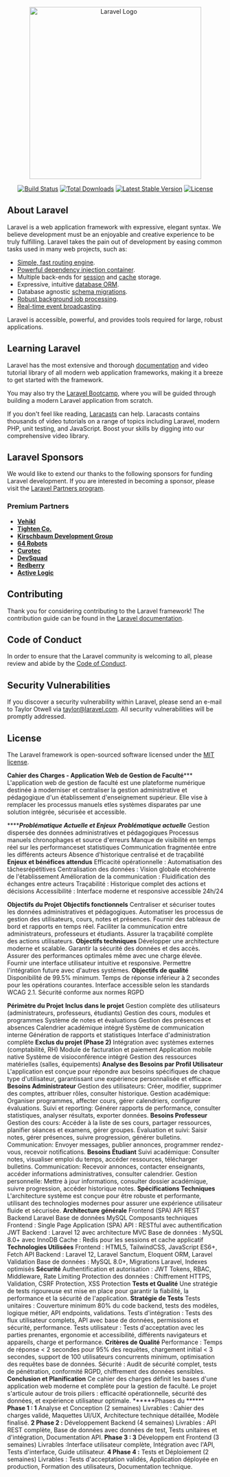 <p align="center"><a href="https://laravel.com" target="_blank"><img src="https://raw.githubusercontent.com/laravel/art/master/logo-lockup/5%20SVG/2%20CMYK/1%20Full%20Color/laravel-logolockup-cmyk-red.svg" width="400" alt="Laravel Logo"></a></p>

<p align="center">
<a href="https://github.com/laravel/framework/actions"><img src="https://github.com/laravel/framework/workflows/tests/badge.svg" alt="Build Status"></a>
<a href="https://packagist.org/packages/laravel/framework"><img src="https://img.shields.io/packagist/dt/laravel/framework" alt="Total Downloads"></a>
<a href="https://packagist.org/packages/laravel/framework"><img src="https://img.shields.io/packagist/v/laravel/framework" alt="Latest Stable Version"></a>
<a href="https://packagist.org/packages/laravel/framework"><img src="https://img.shields.io/packagist/l/laravel/framework" alt="License"></a>
</p>

## About Laravel

Laravel is a web application framework with expressive, elegant syntax. We believe development must be an enjoyable and creative experience to be truly fulfilling. Laravel takes the pain out of development by easing common tasks used in many web projects, such as:

- [Simple, fast routing engine](https://laravel.com/docs/routing).
- [Powerful dependency injection container](https://laravel.com/docs/container).
- Multiple back-ends for [session](https://laravel.com/docs/session) and [cache](https://laravel.com/docs/cache) storage.
- Expressive, intuitive [database ORM](https://laravel.com/docs/eloquent).
- Database agnostic [schema migrations](https://laravel.com/docs/migrations).
- [Robust background job processing](https://laravel.com/docs/queues).
- [Real-time event broadcasting](https://laravel.com/docs/broadcasting).

Laravel is accessible, powerful, and provides tools required for large, robust applications.

## Learning Laravel

Laravel has the most extensive and thorough [documentation](https://laravel.com/docs) and video tutorial library of all modern web application frameworks, making it a breeze to get started with the framework.

You may also try the [Laravel Bootcamp](https://bootcamp.laravel.com), where you will be guided through building a modern Laravel application from scratch.

If you don't feel like reading, [Laracasts](https://laracasts.com) can help. Laracasts contains thousands of video tutorials on a range of topics including Laravel, modern PHP, unit testing, and JavaScript. Boost your skills by digging into our comprehensive video library.

## Laravel Sponsors

We would like to extend our thanks to the following sponsors for funding Laravel development. If you are interested in becoming a sponsor, please visit the [Laravel Partners program](https://partners.laravel.com).

### Premium Partners

- **[Vehikl](https://vehikl.com)**
- **[Tighten Co.](https://tighten.co)**
- **[Kirschbaum Development Group](https://kirschbaumdevelopment.com)**
- **[64 Robots](https://64robots.com)**
- **[Curotec](https://www.curotec.com/services/technologies/laravel)**
- **[DevSquad](https://devsquad.com/hire-laravel-developers)**
- **[Redberry](https://redberry.international/laravel-development)**
- **[Active Logic](https://activelogic.com)**

## Contributing

Thank you for considering contributing to the Laravel framework! The contribution guide can be found in the [Laravel documentation](https://laravel.com/docs/contributions).

## Code of Conduct

In order to ensure that the Laravel community is welcoming to all, please review and abide by the [Code of Conduct](https://laravel.com/docs/contributions#code-of-conduct).

## Security Vulnerabilities

If you discover a security vulnerability within Laravel, please send an e-mail to Taylor Otwell via [taylor@laravel.com](mailto:taylor@laravel.com). All security vulnerabilities will be promptly addressed.

## License

The Laravel framework is open-sourced software licensed under the [MIT license](https://opensource.org/licenses/MIT).



******************Cahier des Charges - Application Web de Gestion de Faculté*********************
    L'application web de gestion de faculté est une plateforme numérique destinée à moderniser et centraliser la gestion administrative et pédagogique d'un établissement d'enseignement supérieur. Elle vise à remplacer les processus manuels etles systèmes disparates par une solution intégrée, sécurisée et accessible.

***********Problématique Actuelle et Enjeux*******
*******Problématique actuelle*******
    Gestion dispersée des données administratives et pédagogiques
    Processus manuels chronophages et source d'erreurs
    Manque de visibilité en temps réel sur les performanceset statistiques
    Communication fragmentée entre les différents acteurs
    Absence d'historique centralisé et de traçabilité
********Enjeux et bénéfices attendus********
    Efficacité opérationnelle : Automatisation des tâchesrépétitives
    Centralisation des données : Vision globale etcohérente de l'établissement
    Amélioration de la communication : Fluidification des échanges entre acteurs
    Traçabilité : Historique complet des actions et décisions
    Accessibilité : Interface moderne et responsive accessible 24h/24

********Objectifs du Projet********
******Objectifs fonctionnels******
    Centraliser et sécuriser toutes les données administratives et pédagogiques. 
    Automatiser les processus de gestion des utilisateurs, cours, notes et présences. 
    Fournir des tableaux de bord et rapports en temps réel. 
    Faciliter la communication entre administrateurs, professeurs et étudiants.
    Assurer la traçabilité complète des actions utilisateurs.
******Objectifs techniques******
    Développer une architecture moderne et scalable. 
    Garantir la sécurité des données et des accès.
    Assurer des performances optimales même avec une charge élevée.
    Fournir une interface utilisateur intuitive et responsive. 
    Permettre l'intégration future avec d'autres systèmes.
******Objectifs de qualité******
    Disponibilité de 99.5% minimum. 
    Temps de réponse inférieur à 2 secondes pour les opérations courantes. 
    Interface accessible selon les standards WCAG 2.1. 
    Sécurité conforme aux normes RGPD

******Périmètre du Projet******
****Inclus dans le projet****
    Gestion complète des utilisateurs (administrateurs, professeurs, étudiants)
    Gestion des cours, modules et programmes
    Système de notes et évaluations
    Gestion des présences et absences
    Calendrier académique intégré
    Système de communication interne
    Génération de rapports et statistiques
    Interface d'administration complète
****Exclus du projet (Phase 2)****
    Intégration avec systèmes externes (comptabilité, RH)
    Module de facturation et paiement
    Application mobile native
    Système de visioconférence intégré
    Gestion des ressources matérielles (salles,
    équipements)
******Analyse des Besoins par Profil Utilisateur******
    L'application est conçue pour répondre aux besoins spécifiques de chaque type d'utilisateur, garantissant une expérience personnalisée et efficace.
****Besoins Administrateur****
    Gestion des utilisateurs: Créer, modifier, supprimer des comptes, attribuer rôles, consulter historique.
    Gestion académique: Organiser programmes, affecter cours, gérer calendriers, configurer évaluations.
    Suivi et reporting: Générer rapports de performance, consulter statistiques, analyser résultats, exporter données.
****Besoins Professeur****
    Gestion des cours: Accéder à la liste de ses cours, partager ressources, planifier séances et examens, gérer groupes.
    Évaluation et suivi: Saisir notes, gérer présences, suivre progression, générer bulletins.
    Communication: Envoyer messages, publier annonces, programmer rendez-vous, recevoir notifications.
****Besoins Étudiant****
    Suivi académique: Consulter notes, visualiser emploi du temps, accéder ressources, télécharger bulletins.
    Communication: Recevoir annonces, contacter enseignants, accéder informations administratives, consulter calendrier.
    Gestion personnelle: Mettre à jour informations, consulter dossier académique, suivre progression, accéder historique notes.
******Spécifications Techniques******
    L'architecture système est conçue pour être robuste et performante, utilisant des technologies modernes pour assurer une expérience utilisateur fluide et sécurisée.
****Architecture générale****
    Frontend (SPA)  API REST  Backend Laravel  Base de données MySQL Composants techniques
    Frontend : Single Page Application (SPA)
    API : RESTful avec authentification JWT
    Backend : Laravel 12 avec architecture MVC
    Base de données : MySQL 8.0+ avec InnoDB
    Cache : Redis pour les sessions et cache applicatif
****Technologies Utilisées****
    Frontend : HTML5, TailwindCSS, JavaScript ES6+, Fetch API
    Backend : Laravel 12, Laravel Sanctum, Eloquent ORM, Laravel Validation
    Base de données : MySQL 8.0+, Migrations Laravel,  Indexes optimisés
****Sécurité****
    Authentification et autorisation : JWT Tokens, RBAC,
    Middleware, Rate Limiting
    Protection des données : Chiffrement HTTPS,
    Validation, CSRF Protection, XSS Protection
******Tests et Qualité******
    Une stratégie de tests rigoureuse est mise en place pour garantir la fiabilité, la performance et la sécurité de l'application.
****Stratégie de Tests****
    Tests unitaires : Couverture minimum 80% du code
    backend, tests des modèles, logique métier, API
    endpoints, validations.
    Tests d'intégration : Tests des flux utilisateur complets,
    API avec base de données, permissions et sécurité,
    performance.
    Tests utilisateur : Tests d'acceptation avec les parties
    prenantes, ergonomie et accessibilité, différents
    navigateurs et appareils, charge et performance.
****Critères de Qualité****
    Performance : Temps de réponse < 2 secondes pour
    95% des requêtes, chargement initial < 3 secondes,
    support de 100 utilisateurs concurrents minimum,
    optimisation des requêtes base de données.
    Sécurité : Audit de sécurité complet, tests de
    pénétration, conformité RGPD, chiffrement des données
    sensibles.
******Conclusion et Planification******
    Ce cahier des charges définit les bases d'une application web moderne et complète pour la gestion de faculté. Le projet
    s'articule autour de trois piliers : efficacité opérationnelle, sécurité des données, et expérience utilisateur optimale.
******Phases du ******
****Phase 1 : 1****
    Analyse et Conception (2 semaines)
    Livrables : Cahier des charges validé, Maquettes
    UI/UX,
    Architecture technique détaillée, Modèle finalisé.
****2 Phase 2 :****
    Développement Backend (4 semaines)
    Livrables : API REST complète,
    Base de données avec données de test, 
    Tests unitaires et d'intégration,
    Documentation
    API.
****Phase 3 : 3****
    Développem ent Frontend (3  semaines)
    Livrables :Interface utilisateur complète,
    Intégration avec l'API, Tests d'interface, Guide utilisateur.
****4 Phase 4 :****
    Tests et Déploiement (2 semaines)
    Livrables : Tests d'acceptation validés,
    Application déployée en production,
    Formation des utilisateurs,
    Documentation technique.